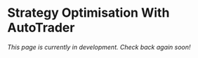 # Strategy Optimisation With AutoTrader


*This page is currently in development. Check back again soon!*

